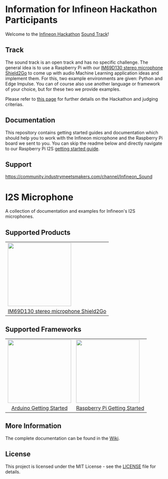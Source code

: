 # Information for Infineon Hackathon Participants
Welcome to the [Infineon Hackathon](https://www.infineon.com/cms/en/product/promopages/hackathon/2021-eit/) [Sound Track](https://www.infineon.com/cms/en/product/promopages/hackathon/2021-eit/#sound)!

## Track
The sound track is an open track and has no specific challenge. The general idea is to use a Raspberry Pi with our [IM69D130 stereo microphone Shield2Go](https://www.infineon.com/cms/en/product/evaluation-boards/s2go-memsmic-im69d/) to come up with audio Machine Learning application ideas and implement them. For this, two example environments are given: Python and Edge Impulse. You can of course also use another language or framework of your choice, but for these two we provide examples.

Please refer to [this page](https://www.infineon.com/cms/en/product/promopages/hackathon/2021-eit/#overview) for further details on the Hackathon and judging criterias.

## Documentation
This repository contains getting started guides and documentation which should help you to work with the Infineon microphone and the Raspberry Pi board we sent to you. You can skip the readme below and directly navigate to our Raspberry Pi I2S [getting started guide](https://github.com/Infineon/i2s-microphone/wiki/Raspberry-Pi-Getting-Started).

## Support
https://community.industrymeetsmakers.com/channel/Infineon_Sound

# I2S Microphone
A collection of documentation and examples for Infineon's I2S microphones.

## Supported Products

<table>
    <tr>
        <td><img src="https://www.infineon.com/export/sites/default/media/products/Small_Signal_Discretes/S2GO_MEMSMIC_IM69D_Top_front_view.jpg_1540779246.jpg" width=200></td>
    </tr>
    <tr>
        <td style="text-align: center"><a href="https://github.com/Infineon/i2s-microphone/wiki/Home">IM69D130 stereo microphone Shield2Go</a></td>
    </tr>
</table>

## Supported Frameworks

<table>
    <tr>
        <td><img src="https://github.com/infineon/multi-half-bridge/wiki/img/arduino-logo.png" width=200></td>
        <td><img src="https://github.com/infineon/multi-half-bridge/wiki/img/rpi-logo.png" width=200></td>
    </tr>
    <tr>
        <td style="text-align: center"><a href="https://github.com/Infineon/i2s-microphone/wiki/Arduino-Getting-Started">Arduino Getting Started</a></td>
        <td style="text-align: center"><a href="https://github.com/Infineon/i2s-microphone/wiki/Raspberry-Pi-Getting-Started">Raspberry Pi Getting Started</a></td>
    </tr>
</table>

## More Information
The complete documentation can be found in the [Wiki](https://github.com/Infineon/i2s-microphone/wiki/Home).

## License
This project is licensed under the MIT License - see the [LICENSE](LICENSE) file for details.
